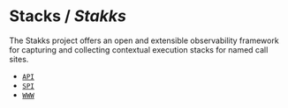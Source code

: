 # Stacks / _Stakks_

The Stakks project offers an open and extensible observability framework for capturing and
collecting contextual execution stacks for named call sites.

- [`API`](https://github.com/humainary-io/humainary-stacks-java)
- [`SPI`](https://github.com/stakks-io/stakks-stacks-java)
- [`WWW`](https://stakks.io)